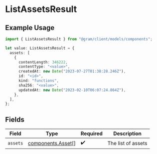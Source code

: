 # ListAssetsResult

## Example Usage

```typescript
import { ListAssetsResult } from "@gram/client/models/components";

let value: ListAssetsResult = {
  assets: [
    {
      contentLength: 346222,
      contentType: "<value>",
      createdAt: new Date("2023-07-27T01:38:28.246Z"),
      id: "<id>",
      kind: "functions",
      sha256: "<value>",
      updatedAt: new Date("2023-02-10T06:07:24.864Z"),
    },
  ],
};
```

## Fields

| Field                                                  | Type                                                   | Required                                               | Description                                            |
| ------------------------------------------------------ | ------------------------------------------------------ | ------------------------------------------------------ | ------------------------------------------------------ |
| `assets`                                               | [components.Asset](../../models/components/asset.md)[] | :heavy_check_mark:                                     | The list of assets                                     |